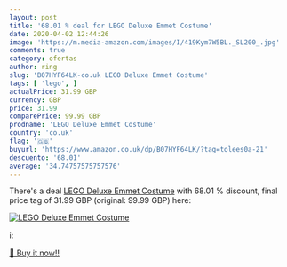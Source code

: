 ```yaml
---
layout: post
title: '68.01 % deal for LEGO Deluxe Emmet Costume'
date: 2020-04-02 12:44:26
image: 'https://m.media-amazon.com/images/I/419Kym7W5BL._SL200_.jpg'
comments: true
category: ofertas
author: ring
slug: 'B07HYF64LK-co.uk LEGO Deluxe Emmet Costume'
tags: [ 'lego', ]
actualPrice: 31.99 GBP
currency: GBP
price: 31.99
comparePrice: 99.99 GBP
prodname: 'LEGO Deluxe Emmet Costume'
country: 'co.uk'
flag: '🇬🇧'
buyurl: 'https://www.amazon.co.uk/dp/B07HYF64LK/?tag=tolees0a-21'
descuento: '68.01'
average: '34.74757575757576'
---
```


There's a deal [LEGO Deluxe Emmet Costume](https://www.amazon.co.uk/dp/B07HYF64LK/?tag=tolees0a-21)  with  68.01 % discount, final price tag of  31.99 GBP (original: 99.99 GBP) here:

[![LEGO Deluxe Emmet Costume](https://m.media-amazon.com/images/I/419Kym7W5BL._SL200_.jpg)](https://www.amazon.co.uk/dp/B07HYF64LK/?tag=tolees0a-21)

ℹ️:


[🛒 Buy it now!!](https://www.amazon.co.uk/dp/B07HYF64LK/?tag=tolees0a-21)

